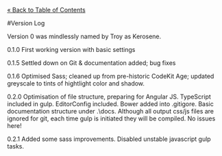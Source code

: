 [&laquo; Back to Table of Contents](TOC.md)

#Version Log

Version 0 was mindlessly named by Troy as Kerosene.

0.1.0 First working version with basic settings

0.1.5 Settled down on Git & documentation added; bug fixes

0.1.6 Optimised Sass; cleaned up from pre-historic CodeKit Age; updated greyscale to tints of hightlight color and shadow.

0.2.0 Optimisation of file structure, preparing for Angular JS. TypeScript included in gulp. EditorConfig included. Bower added into .gitigore. Basic documentation structure under .\\docs.
Although all output css/js files are ignored for git, each time gulp is initiated they will be compiled. No issues here!

0.2.1 Added some sass improvements. Disabled unstable javascript gulp tasks.
